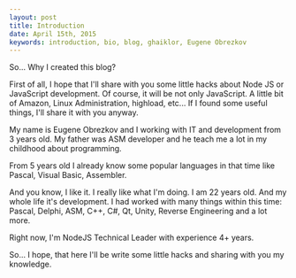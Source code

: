```yaml
---
layout: post
title: Introduction
date: April 15th, 2015
keywords: introduction, bio, blog, ghaiklor, Eugene Obrezkov
---
```


So... Why I created this blog?

First of all, I hope that I'll share with you some little hacks about Node JS or JavaScript development. Of course, it will be not only JavaScript. A little bit of Amazon, Linux Administration, highload, etc... If I found some useful things, I'll share it with you anyway.

<!--MORE-->

My name is Eugene Obrezkov and I working with IT and development from 3 years old. My father was ASM developer and he teach me a lot in my childhood about programming.

From 5 years old I already know some popular languages in that time like Pascal, Visual Basic, Assembler.

And you know, I like it. I really like what I'm doing. I am 22 years old. And my whole life it's development. I had worked with many things within this time: Pascal, Delphi, ASM, C++, C#, Qt, Unity, Reverse Engineering and a lot more.

Right now, I'm NodeJS Technical Leader with experience 4+ years.

So... I hope, that here I'll be write some little hacks and sharing with you my knowledge.
